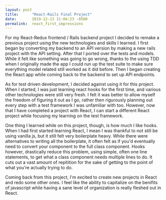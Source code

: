 ```yaml
---
layout: post
title:      "React-Rails Final Project"
date:       2019-12-13 11:04:23 -0500
permalink:  react_first_impressions
---
```



For my React-Redux frontend / Rails backend project I decided to remake a previous project using the new technologies and skills I learned. I first began by converting my backend to an API version by making a new rails project with the API setting. After that I ported over the tests and models. While it felt like something was going to go wrong, thanks to the using TDD when I originally made the app I could run up the test suite to make sure everything model related still worked as it did before. Then I began creating the React app while coming back to the backend to set up API endpoints.

As for test driven development, I decided against using it for this project.  When I started, I was just learning react hooks for the first time, and various other technologies were still very fresh. I felt it was better to allow myself the freedom of figuring it out as I go, rather then rigurously planning out every step with a test framework I was unfamiliar with too. However, now that I have completed a project with React, I can start a different React project while focusing my learning on the test framework.

One thing I learned while on this project, though, is how much I like hooks. When I had first started learning React, I mean I was thankful to not still be using vanilla js, but it still felt very boilerplate heavy. While there were alternatives to writing all the boilerplate, it often felt as if you'd eventually need to convert your component to the full class component. Hooks however, drastically reduce this problem, using simple, often one line statements, to get what a class component needs multiple lines to do. It cuts out a vast amount of repitition for the sake of getting to the point of what you're actually trying to do.

Coming back from this project, I'm excited to create new projects in React and redo some other ones. I feel like the ability to capitalize on the benifits of javascript while having a sane level of organization is really fleshed out in React.
